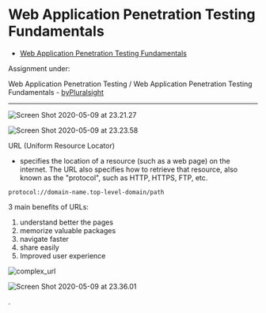 
# Web Application Penetration Testing Fundamentals

- [Web Application Penetration Testing Fundamentals](#web-application-penetration-testing-fundamentals)

Assignment under:

Web Application Penetration Testing / Web Application Penetration Testing Fundamentals - [byPluralsight](https://app.pluralsight.com/course-player?clipId=af7125b8-3bca-4561-9fd2-f4ad79de6b0e)

---

![Screen Shot 2020-05-09 at 23.21.27](https://i.imgur.com/rWuU925.png)

![Screen Shot 2020-05-09 at 23.23.58](https://i.imgur.com/eQqNsfW.png)

URL (Uniform Resource Locator)
- specifies the location of a resource (such as a web page) on the internet. The URL also specifies how to retrieve that resource, also known as the "protocol", such as HTTP, HTTPS, FTP, etc.

`protocol://domain-name.top-level-domain/path`

3 main benefits of URLs:
1. understand better the pages
2. memorize valuable packages
3. navigate faster
4. share easily
5. Improved user experience

![complex_url](https://i.imgur.com/K9iTRWH.png)

![Screen Shot 2020-05-09 at 23.36.01](https://i.imgur.com/AswFGHJ.png)

















































.
